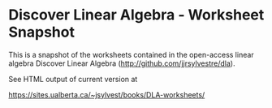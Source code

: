 # Discover Linear Algebra - Worksheet Snapshot

This is a snapshot of the worksheets contained in the open-access linear algebra
Discover Linear Algebra (http://github.com/jjrsylvestre/dla).

See HTML output of current version at

https://sites.ualberta.ca/~jsylvest/books/DLA-worksheets/
